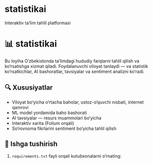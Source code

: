 # statistikai
Interaktiv ta’lim tahlil platformasi
# 📊 statistikai

Bu loyiha O‘zbekistonda ta’limdagi hududiy farqlarni tahlil qilish va ko‘rsatishga xizmat qiladi. Foydalanuvchi viloyat tanlaydi — va statistik ko‘rsatkichlar, AI bashoratlar, tavsiyalar va sentiment analizni ko‘radi.

## 🔍 Xususiyatlar
- Viloyat bo‘yicha o‘rtacha baholar, ustoz-o‘quvchi nisbati, internet qamrovi
- ML model yordamida baho bashorati
- AI tavsiyalar — resurs muammolari bo‘yicha
- Interaktiv xarita (Folium orqali)
- So‘rovnoma fikrlarini sentiment bo‘yicha tahlil qilish

## 🚀 Ishga tushirish
1. `requirements.txt` fayli orqali kutubxonalarni o‘rnating:
